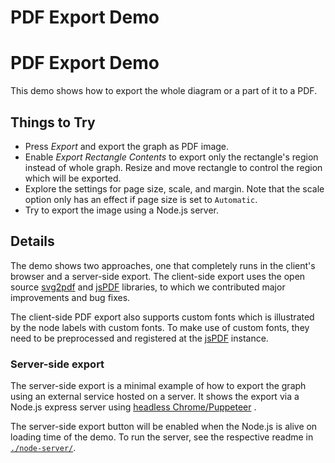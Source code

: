 <!--
 //////////////////////////////////////////////////////////////////////////////
 // @license
 // This file is part of yFiles for HTML 2.6.0.4.
 // Use is subject to license terms.
 //
 // Copyright (c) 2000-2024 by yWorks GmbH, Vor dem Kreuzberg 28,
 // 72070 Tuebingen, Germany. All rights reserved.
 //
 //////////////////////////////////////////////////////////////////////////////
-->
# PDF Export Demo

# PDF Export Demo

This demo shows how to export the whole diagram or a part of it to a PDF.

## Things to Try

- Press _Export_ and export the graph as PDF image.
- Enable _Export Rectangle Contents_ to export only the rectangle's region instead of whole graph. Resize and move rectangle to control the region which will be exported.
- Explore the settings for page size, scale, and margin. Note that the scale option only has an effect if page size is set to `Automatic`.
- Try to export the image using a Node.js server.

## Details

The demo shows two approaches, one that completely runs in the client's browser and a server-side export. The client-side export uses the open source [svg2pdf](https://github.com/yWorks/svg2pdf.js) and [jsPDF](https://github.com/MrRio/jsPDF) libraries, to which we contributed major improvements and bug fixes.

The client-side PDF export also supports custom fonts which is illustrated by the node labels with custom fonts. To make use of custom fonts, they need to be preprocessed and registered at the [jsPDF](https://github.com/MrRio/jsPDF) instance.

### Server-side export

The server-side export is a minimal example of how to export the graph using an external service hosted on a server. It shows the export via a Node.js express server using [headless Chrome/Puppeteer](https://developers.google.com/web/tools/puppeteer/) .

The server-side export button will be enabled when the Node.js is alive on loading time of the demo. To run the server, see the respective readme in [`./node-server/`](node-server/README.html).
